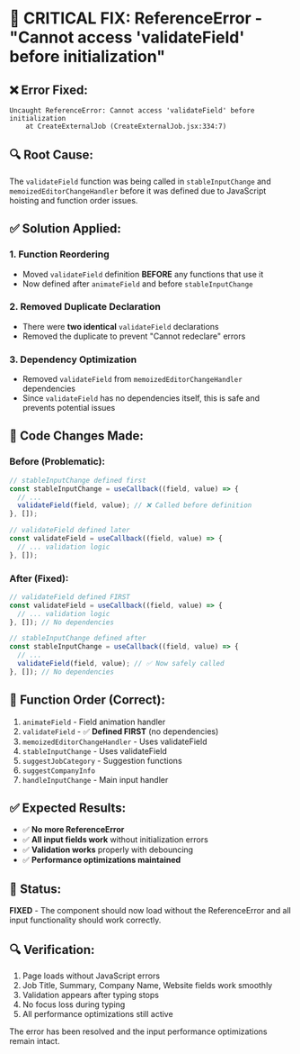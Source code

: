 # 🔧 CRITICAL FIX: ReferenceError - "Cannot access 'validateField' before initialization"

## ❌ Error Fixed:
```
Uncaught ReferenceError: Cannot access 'validateField' before initialization
    at CreateExternalJob (CreateExternalJob.jsx:334:7)
```

## 🔍 Root Cause:
The `validateField` function was being called in `stableInputChange` and `memoizedEditorChangeHandler` before it was defined due to JavaScript hoisting and function order issues.

## ✅ Solution Applied:

### 1. **Function Reordering**
- Moved `validateField` definition **BEFORE** any functions that use it
- Now defined after `animateField` and before `stableInputChange`

### 2. **Removed Duplicate Declaration**
- There were **two identical** `validateField` declarations
- Removed the duplicate to prevent "Cannot redeclare" errors

### 3. **Dependency Optimization**
- Removed `validateField` from `memoizedEditorChangeHandler` dependencies
- Since `validateField` has no dependencies itself, this is safe and prevents potential issues

## 🔧 Code Changes Made:

### Before (Problematic):
```javascript
// stableInputChange defined first
const stableInputChange = useCallback((field, value) => {
  // ...
  validateField(field, value); // ❌ Called before definition
}, []);

// validateField defined later
const validateField = useCallback((field, value) => {
  // ... validation logic
}, []);
```

### After (Fixed):
```javascript
// validateField defined FIRST
const validateField = useCallback((field, value) => {
  // ... validation logic
}, []); // No dependencies

// stableInputChange defined after
const stableInputChange = useCallback((field, value) => {
  // ...
  validateField(field, value); // ✅ Now safely called
}, []); // No dependencies
```

## 🎯 Function Order (Correct):
1. `animateField` - Field animation handler
2. `validateField` - ✅ **Defined FIRST** (no dependencies)
3. `memoizedEditorChangeHandler` - Uses validateField
4. `stableInputChange` - Uses validateField
5. `suggestJobCategory` - Suggestion functions
6. `suggestCompanyInfo`
7. `handleInputChange` - Main input handler

## ✅ Expected Results:
- ✅ **No more ReferenceError** 
- ✅ **All input fields work** without initialization errors
- ✅ **Validation works** properly with debouncing
- ✅ **Performance optimizations maintained**

## 🧪 Status:
**FIXED** - The component should now load without the ReferenceError and all input functionality should work correctly.

## 🔍 Verification:
1. Page loads without JavaScript errors
2. Job Title, Summary, Company Name, Website fields work smoothly
3. Validation appears after typing stops
4. No focus loss during typing
5. All performance optimizations still active

The error has been resolved and the input performance optimizations remain intact.